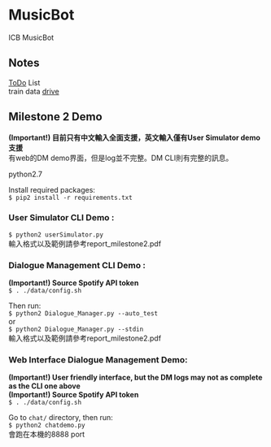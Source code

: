 # MusicBot
  ICB MusicBot
  
## Notes
  [ToDo](https://hackpad.com/ToDO-4zUPvo84Cr0) List  
  train data [drive](https://drive.google.com/open?id=0B6HG80vOD3w7NFdUbEUxQnBLRVk)
  
  
## Milestone 2 Demo
**(Important!) 目前只有中文輸入全面支援，英文輸入僅有User Simulator demo支援**  
有web的DM demo界面，但是log並不完整。DM CLI則有完整的訊息。

python2.7

Install required packages:  
`$ pip2 install -r requirements.txt`

### User Simulator CLI Demo :  
`$ python2 userSimulator.py`  
輸入格式以及範例請參考report_milestone2.pdf  

### Dialogue Management CLI Demo :   
**(Important!) Source Spotify API token**  
`$ . ./data/config.sh` 

Then run:  
`$ python2 Dialogue_Manager.py --auto_test`  
or  
`$ python2 Dialogue_Manager.py --stdin`  
輸入格式以及範例請參考report_milestone2.pdf  

### Web Interface Dialogue Management Demo:  
**(Important!) User friendly interface, but the DM logs may not as complete as the CLI one above**  
**(Important!) Source Spotify API token**  
`$ . ./data/config.sh`  

Go to `chat/` directory, then run:  
`$ python2 chatdemo.py`  
會跑在本機的8888 port  

